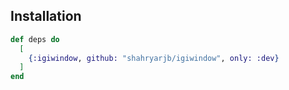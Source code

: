 ## Installation


```elixir
def deps do
  [
    {:igiwindow, github: "shahryarjb/igiwindow", only: :dev}
  ]
end
```

